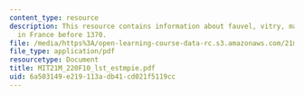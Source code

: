 ```yaml
---
content_type: resource
description: This resource contains information about fauvel, vitry, machaut and music
  in France before 1370.
file: /media/https%3A/open-learning-course-data-rc.s3.amazonaws.com/21m-220-early-music-fall-2010/6a503149e219113adb41cd021f5119cc_MIT21M_220F10_lst_estmpie.pdf
file_type: application/pdf
resourcetype: Document
title: MIT21M_220F10_lst_estmpie.pdf
uid: 6a503149-e219-113a-db41-cd021f5119cc
---
```


